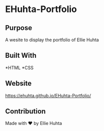 # EHuhta-Portfolio

## Purpose
A wesite to display the portfolio of Ellie Huhta

## Built With
*HTML
*CSS

## Website
https://ehuhta.github.io/EHuhta-Portfolio/

## Contribution
Made with ❤️ by Ellie Huhta
